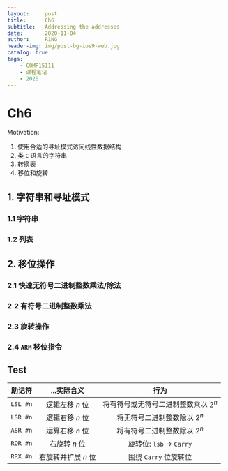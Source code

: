 ```yaml
---
layout:     post
title:      Ch6 
subtitle:   Addressing the addresses
date:       2020-11-04
author:     R1NG
header-img: img/post-bg-ios9-web.jpg
catalog: true
tags:
    - COMP15111
    - 课程笔记
    - 2020
---
```



# Ch6 

Motivation: 
1. 使用合适的寻址模式访问线性数据结构
2. 类 `C` 语言的字符串
3. 转换表
4. 移位和旋转


## 1. 字符串和寻址模式

### 1.1 字符串

### 1.2 列表


## 2. 移位操作

### 2.1 快速无符号二进制整数乘法/除法

### 2.2 有符号二进制整数乘法

### 2.3 旋转操作

### 2.4 `ARM` 移位指令


## Test
| 助记符   |...实际含义 | 行为| 
|  :----:  | :----:  | :----: |
| `LSL #n`  | 逻辑左移 $n$ 位 | 将有符号或无符号二进制整数乘以 $2^n$|
| `LSR #n`  | 逻辑右移 $n$ 位 | 将无符号二进制整数除以 $2^n$|
| `ASR #n`|运算右移 $n$ 位|将有符号二进制整数除以 $2^n$| 
|`ROR #n`|右旋转 $n$ 位|旋转位: `lsb` $\rightarrow$ `Carry`|
|`RRX #n`|右旋转并扩展 $n$ 位|围绕 `Carry` 位旋转位|